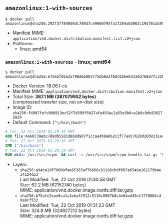 ## `amazonlinux:1-with-sources`

```console
$ docker pull amazonlinux@sha256:292f57784050dc780d7ce9660795fa17204a03062c19d761ab958d28901ba63f
```

-	Manifest MIME: `application/vnd.docker.distribution.manifest.list.v2+json`
-	Platforms:
	-	linux; amd64

### `amazonlinux:1-with-sources` - linux; amd64

```console
$ docker pull amazonlinux@sha256:e7562fd6a35798d6b003775bb0a2fb0c026e6433dd768d7fc3284bd900f603db
```

-	Docker Version: 18.06.1-ce
-	Manifest MIME: `application/vnd.docker.distribution.manifest.v2+json`
-	Total Size: **387.1 MB (387079952 bytes)**  
	(compressed transfer size, not on-disk size)
-	Image ID: `sha256:f4907fefc006913ec52f7d599f5b27afe493ac2a55e5b6ca1b8c9de838275929`
-	Default Command: `["\/bin\/bash"]`

```dockerfile
# Tue, 22 Oct 2019 01:29:16 GMT
ADD file:4a60739abc789db5501d860d9d7f1ccaa4b9a062c2f77adc7620d26b9331a4ad in / 
# Tue, 22 Oct 2019 01:29:16 GMT
CMD ["/bin/bash"]
# Tue, 22 Oct 2019 01:29:39 GMT
RUN mkdir /usr/src/srpm  && curl -o /usr/src/srpm/srpm-bundle.tar.gz "https://amazon-linux-docker-sources.s3-accelerate.amazonaws.com/srpm-bundle-856bb2f81dfb6dae1bc33b3c3d55b30c990037ccc6da70f3e10ae7f6c13cf841.tar.gz"  && echo "e1f981f4d077e2f832d9a9e5a8e34dd9f16ced8725a897d90b3dcf79799481f9  /usr/src/srpm/srpm-bundle.tar.gz" | sha256sum -c -
```

-	Layers:
	-	`sha256:a94ca19f706b0fae65365af76666c91188cb9f6b7a6548a162179b4e34124d53`  
		Last Modified: Tue, 22 Oct 2019 01:30:58 GMT  
		Size: 62.2 MB (62152740 bytes)  
		MIME: application/vnd.docker.image.rootfs.diff.tar.gzip
	-	`sha256:b75afe2eae0ca1c4eba3f912c5116c0967b8c4e64ed45e11778684cd9a0cf532`  
		Last Modified: Tue, 22 Oct 2019 01:31:23 GMT  
		Size: 324.9 MB (324927212 bytes)  
		MIME: application/vnd.docker.image.rootfs.diff.tar.gzip
